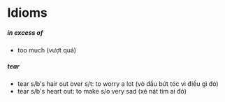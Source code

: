 # Idioms
##### in excess of
- too much (vượt quá)
##### tear
- tear s/b's hair out over s/t: to worry a lot (vò đầu bứt tóc vì điều gì đó)
- tear s/b's heart out: to make s/o very sad (xé nát tim ai đó)